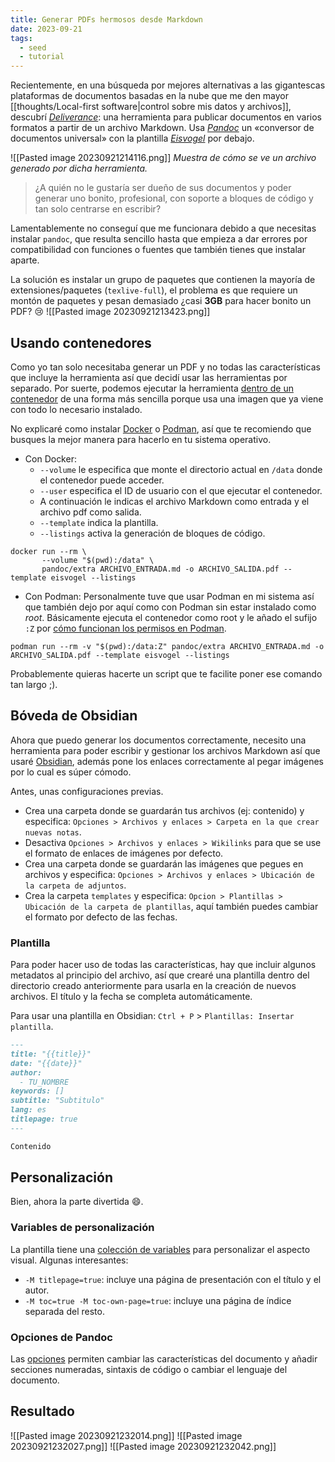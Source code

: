 ```yaml
---
title: Generar PDFs hermosos desde Markdown
date: 2023-09-21
tags:
  - seed
  - tutorial
---
```


Recientemente, en una búsqueda por mejores alternativas a las gigantescas plataformas de documentos basadas en la nube que me den mayor [[thoughts/Local-first software|control sobre mis datos y archivos]], descubrí  [*Deliverance*](https://github.com/pojntfx/deliverance): una herramienta para publicar documentos en varios formatos a partir de un archivo Markdown. Usa [*Pandoc*](https://pandoc.org/) un «conversor de documentos universal» con la plantilla [*Eisvogel*](https://github.com/Wandmalfarbe/pandoc-latex-template/) por debajo.

![[Pasted image 20230921214116.png]]
_Muestra de cómo se ve un archivo generado por dicha herramienta._

> ¿A quién no le gustaría ser dueño de sus documentos y poder generar uno bonito, profesional, con soporte a bloques de código y tan solo centrarse en escribir?

Lamentablemente no conseguí que me funcionara debido a que necesitas instalar `pandoc`, que resulta sencillo hasta que empieza a dar errores por compatibilidad con funciones o fuentes que también tienes que instalar aparte.

La solución es instalar un grupo de paquetes que contienen la mayoría de extensiones/paquetes (`texlive-full`), el problema es que requiere un montón de paquetes y pesan demasiado ¿casi **3GB** para hacer bonito un PDF? 😢
![[Pasted image 20230921213423.png]]

## Usando contenedores
Como yo tan solo necesitaba generar un PDF y no todas las características que incluye la herramienta así que decidí usar las herramientas por separado.
Por suerte, podemos ejecutar la herramienta [dentro de un contenedor](https://github.com/Wandmalfarbe/pandoc-latex-template/tree/master#docker-image) de una forma más sencilla porque usa una imagen que ya viene con todo lo necesario instalado.

No explicaré como instalar [Docker](https://www.docker.com/) o [Podman](https://podman.io/), así que te recomiendo que busques la mejor manera para hacerlo en tu sistema operativo.

* Con Docker:
	- `--volume` le especifica que monte el directorio actual en `/data` donde el contenedor puede acceder.
	- `--user` especifica el ID de usuario con el que ejecutar el contenedor.
	- A continuación le indicas el archivo Markdown como entrada y el archivo pdf como salida.
	- `--template` indica la plantilla.
	- `--listings` activa la generación de bloques de código.

```shell
docker run --rm \
       --volume "$(pwd):/data" \
       pandoc/extra ARCHIVO_ENTRADA.md -o ARCHIVO_SALIDA.pdf --template eisvogel --listings
```

* Con Podman:
Personalmente tuve que usar Podman en mi sistema así que también dejo por aquí como con Podman sin estar instalado como *root*.
Básicamente ejecuta el contenedor como root y le añado el sufijo `:Z` por [cómo funcionan los permisos en Podman](https://www.tutorialworks.com/podman-rootless-volumes/#podman-unshare-lets-you-run-a-command-in-the-same-user-namespace-as-your-containers).

```shell
podman run --rm -v "$(pwd):/data:Z" pandoc/extra ARCHIVO_ENTRADA.md -o ARCHIVO_SALIDA.pdf --template eisvogel --listings
```

Probablemente quieras hacerte un script que te facilite poner ese comando tan largo ;).

## Bóveda de Obsidian
Ahora que puedo generar los documentos correctamente, necesito una herramienta para poder escribir y gestionar los archivos Markdown así que usaré [Obsidian](https://obsidian.md/), además pone los enlaces correctamente al pegar imágenes por lo cual es súper cómodo.

Antes, unas configuraciones previas.

* Crea una carpeta donde se guardarán tus archivos (ej: contenido) y especifica: `Opciones > Archivos y enlaces > Carpeta en la que crear nuevas notas`.
* Desactiva `Opciones > Archivos y enlaces > Wikilinks` para que se use el formato de enlaces de imágenes por defecto.
* Crea una carpeta donde se guardarán las imágenes que pegues en archivos y especifica: `Opciones > Archivos y enlaces > Ubicación de la carpeta de adjuntos`.
* Crea la carpeta `templates` y especifica: `Opcion > Plantillas > Ubicación de la carpeta de plantillas`, aquí también puedes cambiar el formato por defecto de las fechas.

### Plantilla
Para poder hacer uso de todas las características, hay que incluir algunos metadatos al principio del archivo, así que crearé una plantilla dentro del directorio creado anteriormente para usarla en la creación de nuevos archivos. El título y la fecha se completa automáticamente.

Para usar una plantilla en Obsidian: `Ctrl + P` > `Plantillas: Insertar plantilla`.

```markdown title="templates/Note.md"
---
title: "{{title}}"
date: "{{date}}"
author:
  - TU_NOMBRE
keywords: []
subtitle: "Subtitulo"
lang: es
titlepage: true
---

Contenido
```

## Personalización
Bien, ahora la parte divertida 😄.

### Variables de personalización
La plantilla tiene una [colección de variables](https://github.com/Wandmalfarbe/pandoc-latex-template/tree/master#custom-template-variables) para personalizar el aspecto visual.
Algunas interesantes:
* `-M titlepage=true`: incluye una página de presentación con el título y el autor.
* `-M toc=true -M toc-own-page=true`: incluye una página de índice separada del resto.

### Opciones de Pandoc
Las [opciones](https://github.com/Wandmalfarbe/pandoc-latex-template/tree/master#examples) permiten cambiar las características del documento y añadir secciones numeradas, sintaxis de código o cambiar el lenguaje del documento.

## Resultado

![[Pasted image 20230921232014.png]]
![[Pasted image 20230921232027.png]]
![[Pasted image 20230921232042.png]]
